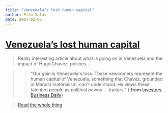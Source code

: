 ```yaml
---
title: "Venezuela’s lost human capital"
author: Pito Salas
date: 2007-02-07
---
```

# [Venezuela’s lost human capital](None)



>
> Really interesting article about what is going on in Venezuela and the
> impact of Hugo Chavez' policies…
>

>> "Our gain is Venezuela's loss. These newcomers represent the human capital
of Venezuela, something that Chavez, grounded in Marxist materialism, can't
understand. He views these talented people as political pawns -- traitors." (
**from** [Investors Business
Daily](<http://www.investors.com/editorial/editorialcontent.asp?secid=1501&status=article&id=254621701430577&view=1>))

>
> [Read the whole
> thing](<http://www.investors.com/editorial/editorialcontent.asp?secid=1501&status=article&id=254621701430577&view=1>).


